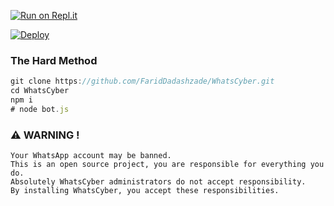 

[![Run on Repl.it](https://repl.it/badge/github/FaridDadashzade/WhatsCyber)](https://replit.com/@FaridDadashzade/cybersession?lite=True)

[![Deploy](https://www.herokucdn.com/deploy/button.svg)](https://heroku.com/deploy?template=https://github.com/samurai-maker/WhatsCyber)

### The Hard Method
```js
git clone https://github.com/FaridDadashzade/WhatsCyber.git
cd WhatsCyber
npm i
# node bot.js
```

### ⚠️ WARNING ! 
```
Your WhatsApp account may be banned.
This is an open source project, you are responsible for everything you do.
Absolutely WhatsCyber administrators do not accept responsibility.
By installing WhatsCyber, you accept these responsibilities.
```

